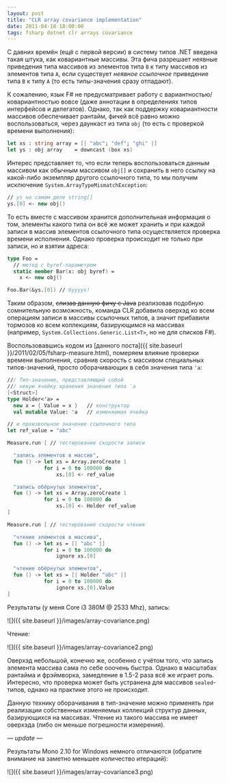```yaml
---
layout: post
title: "CLR array covariance implementation"
date: 2011-04-18 18:00:00
tags: fsharp dotnet clr arrays covariance
---
```

С давних времён (ещё с первой версии) в систему типов .NET введена такая штука, как ковариантные массивы. Эта фича разрешает неявные приведения типа массивов из элементов типа `B` к типу массивов из элементов типа `A`, если существует *неявное ссылочное* приведение типа `B` к типу `A` (то есть типы-значения сразу отпадают).

К сожалению, язык F# не предусматривает работу с вариантностью/ковариантностью вовсе (даже аннотации в определениях типов интерфейсов и делегатов). Однако, так как поддержку ковариантности массивов обеспечивает рантайм, фичей всё равно можно воспользоваться, через даункаст из типа `obj` (то есть с проверкой времени выполнения):

```fsharp
let xs : string array = [| "abc"; "def"; "ghi" |]
let ys : obj array    = downcast (box xs)
```

Интерес представляет то, что если теперь воспользоваться данным массивом как обычным массивом `obj[]` и сохранить в него ссылку на какой-либо экземпляр другого ссылочного типа, то мы получим исключение `System.ArrayTypeMismatchException`:

```fsharp
// ys на самом деле string[]
ys.[0] <- new obj()
```

То есть вместе с массивом хранится дополнительная информация о том, элементы какого типа он всё же может хранить и при каждой записи в массив элементов ссылочного типа осуществляется проверка времени исполнения. Однако проверка происходит не только при записи, но и взятии адреса:

```fsharp
type Foo =
  // метод с byref-параметром
  static member Bar(x: obj byref) =
    x <- new obj()

Foo.Bar(&ys.[0]) // буууух!
```

Таким образом, ~~слизав данную фичу с Java~~ реализовав подобную сомнительную возможность, команда CLR добавила оверхэд ко всем операциям записи в массивы ссылочных типов, а значит прибавили тормозов ко всем коллекциям, базирующимся на массивах (например, `System.Collections.Generic.List<T>`, но не для списков F#).

Воспользовавшись кодом из [данного поста]({{ site.baseurl }}/2011/02/05/fsharp-measure.html), померяем влияние проверки времени выполнения, сравнив скорость с массивом специальных типов-значений, просто оборачивающих в себя значения типа `'a`:

```fsharp
/// Тип-значение, представляющий собой
/// некую ячейку хранения значения типа 'a
[<Struct>]
type Holder<'a> =
  new x = { Value = x }   // конструктор
  val mutable Value: 'a   // изменяемая ячейка

// и произвольное значение ссылочного типа
let ref_value = "abc"

Measure.run [ // тестирование скорости записи

  "запись элементов в массив",
  fun () -> let xs = Array.zeroCreate 1
            for i = 0 to 100000 do
                xs.[0] <- ref_value

  "запись обёрнутых элементов",
  fun () -> let xs = Array.zeroCreate 1
            for i = 0 to 100000 do
                xs.[0] <- Holder ref_value
]

Measure.run [ // тестирование скорости чтения

  "чтение элементов в массива",
  fun () -> let xs = [| "abc" |]
            for i = 0 to 100000 do
                ignore xs.[0]

  "чтение обёрнутых элементов",
  fun () -> let xs = [| Holder "abc" |]
            for i = 0 to 100000 do
                ignore xs.[0].Value
]
```

Результаты (у меня Core i3 380M @ 2533 Mhz), запись:

![]({{ site.baseurl }}/images/array-covariance.png)

Чтение:

![]({{ site.baseurl }}/images/array-covariance2.png)

Оверхэд небольшой, конечно же, особенно с учётом того, что запись элемента массива сама по себе ооочень быстра. Однако в масштабах рантайма и фрэймворка, замедление в 1.5-2 раза всё же играет роль. Интересно, что проверка может быть устранена для массивов `sealed`-типов, однако на практике этого не происходит.

Данную технику оборачивания в тип-значение можно применять при реализации собственных изменяемых коллекций структур данных, базирующихся на массивах. Чтение из такого массива не имеет оверхэда (либо он меньше погрешности измерения).

*— update —*

Результаты Mono 2.10 for Windows немного отличаются (обратите внимание на заметно меньшее количество итераций):

![]({{ site.baseurl }}/images/array-covariance3.png)